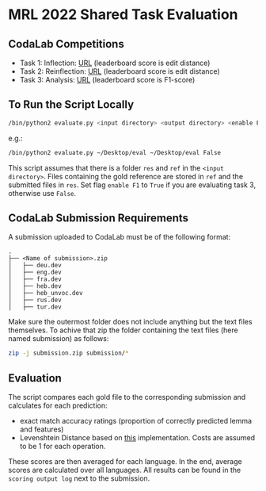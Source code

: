 # MRL 2022 Shared Task Evaluation

## CodaLab Competitions

- Task 1: Inflection: [URL](https://codalab.lisn.upsaclay.fr/competitions/5549?secret_key=77e09d5c-26ac-4dd2-898e-d2d7be80198f)
(leaderboard score is edit distance)
- Task 2: Reinflection: [URL](https://codalab.lisn.upsaclay.fr/competitions/5550?secret_key=4512af71-8e9a-4def-b3a6-fb747d626901)
(leaderboard score is edit distance)
- Task 3: Analysis: [URL](https://codalab.lisn.upsaclay.fr/competitions/5551?secret_key=cdeef5ac-2234-4a97-9498-e9d4b3a2e6a4)
(leaderboard score is F1-score)

## To Run the Script Locally

```bash
/bin/python2 evaluate.py <input directory> <output directory> <enable F1>
```

e.g.:

```bash
/bin/python2 evaluate.py ~/Desktop/eval ~/Desktop/eval False
```

This script assumes that there is a folder `res` and `ref` in the `<input directory>`. Files containing the gold reference are stored in `ref` and the submitted files in `res`. Set flag `enable F1` to `True` if you are evaluating task 3, otherwise use `False`.

## CodaLab Submission Requirements

A submission uploaded to CodaLab must be of the following format:

```
.
├── <Name of submission>.zip                   
│   ├── deu.dev
│   ├── eng.dev
│   ├── fra.dev
│   ├── heb.dev
│   ├── heb_unvoc.dev
│   ├── rus.dev
│   ├── tur.dev
```

Make sure the outermost folder does not include anything but the text files themselves. To achive that zip the folder containing the text files (here named submission) as follows:

```bash
zip -j submission.zip submission/*
```

## Evaluation

The script compares each gold file to the corresponding submission and calculates for each prediction:

- exact match accuracy ratings (proportion of correctly predicted lemma and features)
- Levenshtein Distance based on [this](https://python-course.eu/applications-python/levenshtein-distance.php) implementation. Costs are assumed to be 1 for each operation.

These scores are then averaged for each language. In the end, average scores are calculated over all languages. All results can be found in the `scoring output log` next to the submission.
